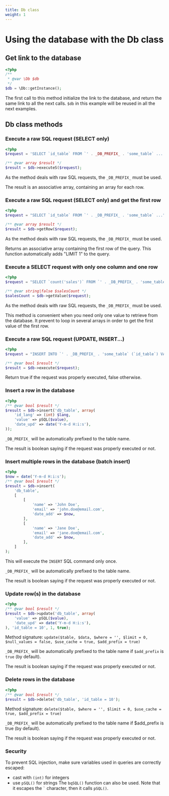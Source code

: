 ```yaml
---
title: Db class
weight: 1
---
```


# Using the database with the Db class

## Get link to the database

```php
<?php
/**
 * @var \Db $db
 */
$db = \Db::getInstance();
```

The first call to this method initialize the link to the database, and return the same link to all the next calls.
`$db` in this example will be reused in all the next examples.

## Db class methods

### Execute a raw SQL request (SELECT only)

```php
<?php
$request = 'SELECT `id_table` FROM `' . _DB_PREFIX_ . 'some_table` ...';

/** @var array $result */
$result = $db->executeS($request);
```

As the method deals with raw SQL requests, the `_DB_PREFIX_` must be used.

The result is an associative array, containing an array for each row.

### Execute a raw SQL request (SELECT only) and get the first row

```php
<?php
$request = "SELECT `id_table` FROM `' . _DB_PREFIX_ . 'some_table` ...";

/** @var array $result */
$result = $db->getRow($request);
```

As the method deals with raw SQL requests, the `_DB_PREFIX_` must be used.

Returns an associative array containing the first row of the query.
This function automatically adds "LIMIT 1" to the query.

### Execute a SELECT request with only one column and one row

```php
<?php
$request = "SELECT `count('sales')` FROM `' . _DB_PREFIX_ . 'some_table` ...";

/** @var string|false $salesCount */
$salesCount = $db->getValue($request);
```

As the method deals with raw SQL requests, the `_DB_PREFIX_` must be used.

This method is convenient when you need only one value to retrieve from the database.
It prevent to loop in several arrays in order to get the first value of the first row.

### Execute a raw SQL request (UPDATE, INSERT...)

```php
<?php
$request = "INSERT INTO `' . _DB_PREFIX_ . 'some_table` (`id_table`) VALUES (10)";

/** @var bool $result */
$result = $db->execute($request);
```

Return true if the request was properly executed, false otherwise.

### Insert a row in the database

```php
<?php
/** @var bool $result */
$result = $db->insert('db_table', array(
    'id_lang' => (int) $lang,
    'value' => pSQL($value),
    'date_upd' => date('Y-m-d H:i:s'),
));
```

`_DB_PREFIX_` will be automatically prefixed to the table name.

The result is boolean saying if the request was properly executed or not.

### Insert multiple rows in the database (batch insert)

```php
<?php
$now = date('Y-m-d H:i:s');
/** @var bool $result */
$result = $db->insert(
    'db_table',
    [
        [
            'name' => 'John Doe',
            'email' => 'john.doe@email.com',
            'date_add' => $now,
        ],
        [
            'name' => 'Jane Doe',
            'email' => 'jane.doe@email.com',
            'date_add' => $now,
        ],
    ]
);
```
This will execute the `INSERT` SQL command only once.

`_DB_PREFIX_` will be automatically prefixed to the table name.

The result is boolean saying if the request was properly executed or not.


### Update row(s) in the database

```php
<?php
/** @var bool $result */
$result = $db->update('db_table', array(
    'value' => pSQL($value),
    'date_upd' => date('Y-m-d H:i:s'),
), 'id_table = 10', 1, true);
```
Method signature: `update($table, $data, $where = '', $limit = 0, $null_values = false, $use_cache = true, $add_prefix = true)`

`_DB_PREFIX_` will be automatically prefixed to the table name if `$add_prefix` is `true` (by default).

The result is boolean saying if the request was properly executed or not.

### Delete rows in the database

```php
<?php
/** @var bool $result */
$result = $db->delete('db_table', 'id_table = 10');
```
Method signature: `delete($table, $where = '', $limit = 0, $use_cache = true, $add_prefix = true)`

`_DB_PREFIX_` will be automatically prefixed to the table name if $add_prefix is true (by default).

The result is boolean saying if the request was properly executed or not.

### Security

To prevent SQL injection, make sure variables used in queries are correctly escaped: 
 * cast with `(int)` for integers
 * use `pSQL()` for strings
The `bqSQL()` function can also be used. Note that it escapes the ``` ` ``` character, then it calls `pSQL()`.
